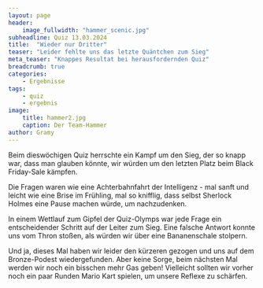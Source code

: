 ```yaml
---
layout: page
header:
    image_fullwidth: "hammer_scenic.jpg"
subheadline: Quiz 13.03.2024
title:  "Wieder nur Dritter"
teaser: "Leider fehlte uns das letzte Quäntchen zum Sieg"
meta_teaser: "Knappes Resultat bei herausfordernden Quiz"
breadcrumb: true
categories:
    - Ergebnisse
tags:
    - quiz
    - ergebnis
image:
    title: hammer2.jpg
    caption: Der Team-Hammer
author: Gramy
---
```


Beim dieswöchigen Quiz herrschte ein Kampf um den Sieg, der so knapp war, dass man glauben könnte, wir würden um den letzten Platz beim Black Friday-Sale kämpfen.

Die Fragen waren wie eine Achterbahnfahrt der Intelligenz - mal sanft und leicht wie eine Brise im Frühling, mal so knifflig, dass selbst Sherlock Holmes eine Pause machen würde, um nachzudenken.

In einem Wettlauf zum Gipfel der Quiz-Olymps war jede Frage ein entscheidender Schritt auf der Leiter zum Sieg. Eine falsche Antwort konnte uns vom Thron stoßen, als würden wir über eine Bananenschale stolpern.

Und ja, dieses Mal haben wir leider den kürzeren gezogen und uns auf dem Bronze-Podest wiedergefunden. Aber keine Sorge, beim nächsten Mal werden wir noch ein bisschen mehr Gas geben! Vielleicht sollten wir vorher noch ein paar Runden Mario Kart spielen, um unsere Reflexe zu schärfen.

